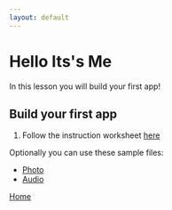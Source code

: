 ```yaml
---
layout: default
---
```


# Hello Its's Me

In this lesson you will build your first app!


## Build your first app

1. Follow the instruction worksheet [here](./ctct/Unit01-HelloItsMe/StudentGuide.pdf.pdf)

Optionally you can use these sample files:
- [Photo](./ctct/Unit01-HelloItsMe/Smileyface.png)
- [Audio](./ctct/Unit01-HelloItsMe/recording.mp3)


[Home](./index.md)